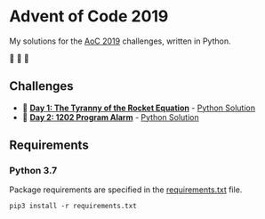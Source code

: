# Advent of Code 2019

My solutions for the [AoC 2019](https://adventofcode.com/2019) challenges, written in Python.

:christmas_tree: :christmas_tree: :christmas_tree:

## Challenges

- :snake: **[Day 1: The Tyranny of the Rocket Equation](https://adventofcode.com/2019/day/1)** - [Python Solution](src/day1.py)
- :snake: **[Day 2: 1202 Program Alarm](https://adventofcode.com/2019/day/2)** - [Python Solution](src/day2.py)

## Requirements

### Python 3.7

Package requirements are specified in the [requirements.txt](requirements.txt) file.

```
pip3 install -r requirements.txt
```
